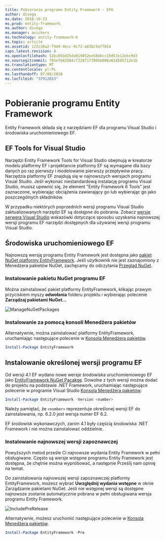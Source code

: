 ```yaml
---
title: Pobieranie programu Entity Framework - EF6
author: divega
ms.date: 2016-10-23
ms.prod: entity-framework
ms.author: divega
ms.manager: avickers
ms.technology: entity-framework-6
ms.topic: article
ms.assetid: 122c38a2-f9e8-4ecc-9c72-a83bc9af7814
caps.latest.revision: 4
ms.openlocfilehash: 52bc05bd25da919052ee58bbcc19d57e12ebc9d3
ms.sourcegitcommit: f05e7b62584cf228f17390bb086a61d505712e1b
ms.translationtype: MT
ms.contentlocale: pl-PL
ms.lasthandoff: 07/08/2018
ms.locfileid: "37912653"
---
```

# <a name="get-entity-framework"></a>Pobieranie programu Entity Framework
Entity Framework składa się z narzędziami EF dla programu Visual Studio i środowiska uruchomieniowego EF.

## <a name="ef-tools-for-visual-studio"></a>EF Tools for Visual Studio

Narzędzi Entity Framework Tools for Visual Studio obejmują w kreatorze modelu platformy EF i projektancie platformy EF są wymagane dla bazy danych po raz pierwszy i modelowanie pierwszy przepływów pracy. Narzędzia platformy EF znajdują się w najnowszych wersjach programu Visual Studio. Jeśli wykonać niestandardową instalację programu Visual Studio, musisz upewnić się, że element "Entity Framework 6 Tools" jest zaznaczone, wybierając obciążenia zawierający go lub wybierając go jako poszczególnych składników.

W przypadku niektórych poprzednich wersji programu Visual Studio zaktualizowanych narzędzi EF są dostępne do pobrania. Zobacz [wersje serwera Visual Studio](~/ef6/what-is-new/visual-studio.md) wskazówki dotyczące sposobu uzyskania najnowszej wersji programu EF narzędzi dostępnych dla używanej wersji programu Visual Studio.

## <a name="ef-runtime"></a>Środowiska uruchomieniowego EF

Najnowszą wersję programu Entity Framework jest dostępna jako [pakiet NuGet platformy EntityFramework](http://nuget.org/packages/EntityFramework/). Jeśli użytkownik nie jest zaznajomiony z Menedżera pakietów NuGet, zachęcamy do odczytania [Przegląd NuGet](https://docs.microsoft.com/nuget/consume-packages/overview-and-workflow).

### <a name="installing-the-ef-nuget-package"></a>Instalowanie pakietu NuGet programu EF

Można zainstalować pakiet platformy EntityFramework, klikając prawym przyciskiem myszy **odwołania** folderu projektu i wybierając polecenie **Zarządzaj pakietami NuGet...**

![ManageNuGetPackages](~/ef6/media/managenugetpackages.png)

### <a name="installing-from-package-manager-console"></a>Instalowanie za pomocą konsoli Menedżera pakietów

Alternatywnie, można zainstalować platformy EntityFramework, uruchamiając następujące polecenie w [Konsola Menedżera pakietów](http://docs.nuget.org/docs/start-here/using-the-package-manager-console).

``` powershell
Install-Package EntityFramework
```

## <a name="installing-a-specific-version-of-ef"></a>Instalowanie określonej wersji programu EF

Od wersji 4.1 EF wydano nowe wersje środowiska uruchomieniowego EF jako [EntityFramework NuGet Pacakge](https://www.nuget.org/packages/EntityFramework/). Dowolne z tych wersji można dodać do projektu na podstawie .NET Framework, uruchamiając następujące polecenie w programie Visual Studio [Konsola Menedżera pakietów](http://docs.nuget.org/docs/start-here/using-the-package-manager-console):

``` powershell
Install-Package EntityFramework -Version <number>
```

Należy pamiętać, że `<number>` reprezentuje określonej wersji EF do zainstalowania, np. 6.2.0 jest wersja numer EF 6.2.   

EF środowisk wykonawczych, zanim 4.1 były częścią środowiska .NET Framework i nie można zainstalować oddzielnie.

### <a name="installing-the-latest-preview"></a>Instalowanie najnowszej wersji zapoznawczej

Powyższych metod prześle Ci najnowsze wydania Entity Framework w pełni obsługiwane. Często są wersje wstępne programu Entity Framework jest dostępna, że chętnie można wypróbować, a następnie Prześlij nam opinię na temat.

Do zainstalowania najnowszej wersji zapoznawczej platformy EntityFramework, możesz wybrać **Uwzględnij wydania wstępne** w oknie Zarządzanie pakietami NuGet. Jeśli nie wstępnej wersji są dostępne najnowsze zostanie automatycznie pobrana w pełni obsługiwana wersja programu Entity Framework.

![IncludePreRelease](~/ef6/media/includeprerelease.png)

Alternatywnie, możesz uruchomić następujące polecenie w [Konsola Menedżera pakietów](http://docs.nuget.org/docs/start-here/using-the-package-manager-console).

``` powershell
Install-Package EntityFramework -Pre
```
